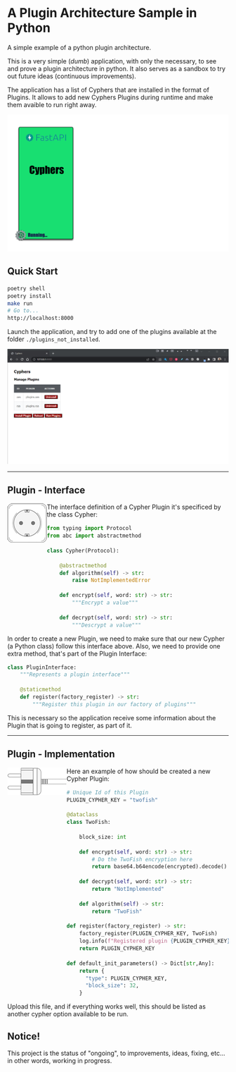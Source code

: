 # **A Plugin Architecture Sample in Python**
A simple example of a python plugin architecture. 

This is a very simple (*dumb*) application, with only the necessary, to see and prove a plugin architecture in python. It also serves as a sandbox to try out future ideas (continuous improvements).

The application has a list of Cyphers that are installed in the format of Plugins. It allows to add new Cyphers Plugins during runtime and make them avaible to run right away.

![PythonArchitecturePlugin](docs/img/PyPluginArchitecture.gif)


## **Quick Start**
```bash
poetry shell
poetry install
make run
# Go to...
http://localhost:8000
```

Launch the application, and try to add one of the plugins available at the folder `./plugins_not_installed`.

![PythonArchitecturePlugin](docs/img/Py-Architecture-Plugin-Screens.gif)

---
## **Plugin - Interface** 

<img align="left" src="docs/img/plugin-part1.png"> 

The interface definition of a Cypher Plugin it's specificed by the class Cypher:

```python
from typing import Protocol
from abc import abstractmethod

class Cypher(Protocol):

    @abstractmethod
    def algorithm(self) -> str:
        raise NotImplementedError
    
    def encrypt(self, word: str) -> str:
        """Encrypt a value"""
    
    def decrypt(self, word: str) -> str:
        """Descrypt a value"""
```
In order to create a new Plugin, we need to make sure that our new Cypher (a Python class) follow this interface above. Also, we need to provide one extra method, that's part of the Plugin Interface:

```python
class PluginInterface:
    """Represents a plugin interface"""

    @staticmethod
    def register(factory_register) -> str:
        """Register this plugin in our factory of plugins"""
```
This is necessary so the application receive some information about the Plugin that is going to register, as part of it.

---

## **Plugin - Implementation**

<img align="left" src="docs/img/plugin-part2.png">

Here an example of how should be created a new Cypher Plugin:

```python
# Unique Id of this Plugin
PLUGIN_CYPHER_KEY = "twofish"

@dataclass
class TwoFish:

    block_size: int
    
    def encrypt(self, word: str) -> str:
        # Do the TwoFish encryption here
        return base64.b64encode(encrypted).decode()
    
    def decrypt(self, word: str) -> str:
        return "NotImplemented"

    def algorithm(self) -> str:
        return "TwoFish"

def register(factory_register) -> str:
    factory_register(PLUGIN_CYPHER_KEY, TwoFish)
    log.info(f"Registered plugin {PLUGIN_CYPHER_KEY}: {__name__}")
    return PLUGIN_CYPHER_KEY

def default_init_parameters() -> Dict[str,Any]:
    return {
      "type": PLUGIN_CYPHER_KEY,
      "block_size": 32,
    }
```
Upload this file, and if everything works well, this should be listed as another cypher option available to be run.

## **Notice!**
This project is the status of "ongoing", to improvements, ideas, fixing, etc...   in other words, working in progress.